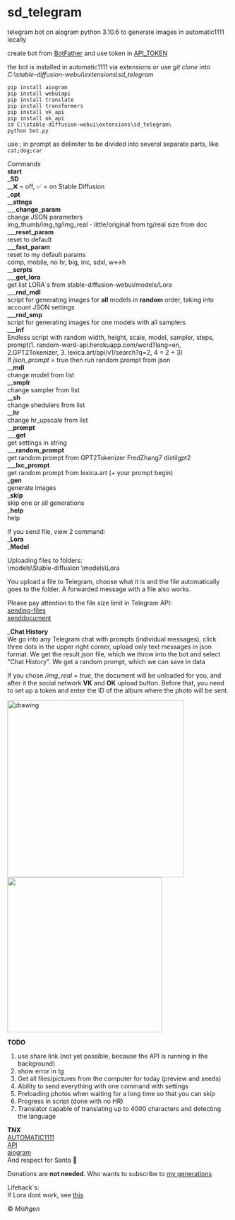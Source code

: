 # sd_telegram
telegram bot on aiogram python 3.10.6 to generate images in automatic1111 locally

create bot from [BotFather](https://t.me/BotFather) and use token in [API_TOKEN](https://github.com/amputator84/sd_telegram/blob/master/bot.py#L32)

the bot is installed in automatic1111 via extensions or use _git clone_ into _C:\stable-diffusion-webui\extensions\sd_telegram_

```
pip install aiogram  
pip install webuiapi  
pip install translate  
pip install transformers  
pip install vk_api  
pip install ok_api  
cd C:\stable-diffusion-webui\extensions\sd_telegram\  
python bot.py
``````

use ; in prompt as delimiter to be divided into several separate parts, like ```cat;dog;car```

Commands  
**start**  
_**SD**  
__❌ = off, ✅ = on Stable Diffusion  
_**opt**  
__**sttngs**  
___**change_param**  
change JSON parameters  
img_thumb/img_tg/img_real - little/original from tg/real size from doc  
___**reset_param**  
reset to default  
___**fast_param**  
reset to my default params  
comp, mobile, no hr, big, inc, sdxl, w↔h  
__**scrpts**  
___**get_lora**  
get list LORA`s from stable-diffusion-webui/models/Lora  
___**rnd_mdl**  
script for generating images for **all** models in **random** order, taking into account JSON settings  
___**rnd_smp**  
script for generating images for one models with all samplers  
___**inf**  
Endless script with random width, height, scale, model, sampler, steps, prompt(1. random-word-api.herokuapp.com/word?lang=en, 2.GPT2Tokenizer, 3. lexica.art/api/v1/search?q=2, 4 = 2 + 3)  
If _json_prompt_ = true then run random prompt from json  
__**mdl**  
change model from list  
__**smplr**  
change sampler from list  
__**sh**  
change shedulers from list  
__**hr**  
change hr_upscale from list  
__**prompt**  
___**get**  
get settings in string  
___**random_prompt**  
get random prompt from GPT2Tokenizer FredZhang7 distilgpt2    
___**lxc_prompt**  
get random prompt from lexica.art (+ your prompt begin)  
_**gen**  
generate images  
_**skip**  
skip one or all generations  
_**help**  
help  

If you send file, view 2 command:  
_**Lora**  
_**Model**  

Uploading files to folders:  
\models\Stable-diffusion
\models\Lora

You upload a file to Telegram, choose what it is and the file automatically goes to the folder.
A forwarded message with a file also works.

Please pay attention to the file size limit in Telegram API:  
[sending-files](https://core.telegram.org/bots/api#sending-files)  
[senddocument](https://core.telegram.org/bots/api#senddocument)

_**Chat History**  
We go into any Telegram chat with prompts (individual messages), click three dots in the upper right corner, upload only text messages in json format. We get the result.json file, which we throw into the bot and select "Chat History". We get a random prompt, which we can save in data  

If you chose _/img_real = true_, the document will be unloaded for you, and after it the social network **VK** and **OK** upload button.
Before that, you need to set up a token and enter the ID of the album where the photo will be sent.  

<img src="https://raw.githubusercontent.com/partyfind/sd_bot/master/trash/photo_2023-06-22_15-29-24.jpg" alt="drawing" width="400"/>
<img src="https://raw.githubusercontent.com/partyfind/sd_bot/master/trash/photo_2023-06-22_15-29-27.jpg" width="350"/>

**TODO**  
1. use share link (not yet possible, because the API is running in the background)  
2. show error in tg  
3. Get all files/pictures from the computer for today (preview and seeds)
4. Ability to send everything with one command with settings
5. Preloading photos when waiting for a long time so that you can skip
6. Progress in script (done with no HR)
7. Translator capable of translating up to 4000 characters and detecting the language  

**TNX**  
[AUTOMATIC1111](https://github.com/AUTOMATIC1111/stable-diffusion-webui)  
[API](https://github.com/mix1009/sdwebuiapi)  
[aiogram](https://docs.aiogram.dev/en/latest/)  
And respect for Santa 🎅

Donations are **not needed**. Who wants to subscribe to [my generations](https://t.me/mishgenai)

Lifehack`s:  
If Lora dont work, see [this](https://github.com/AUTOMATIC1111/stable-diffusion-webui/issues/7984?ref=blog.hinablue.me#issuecomment-1514312942) 
  
© _Mishgen_